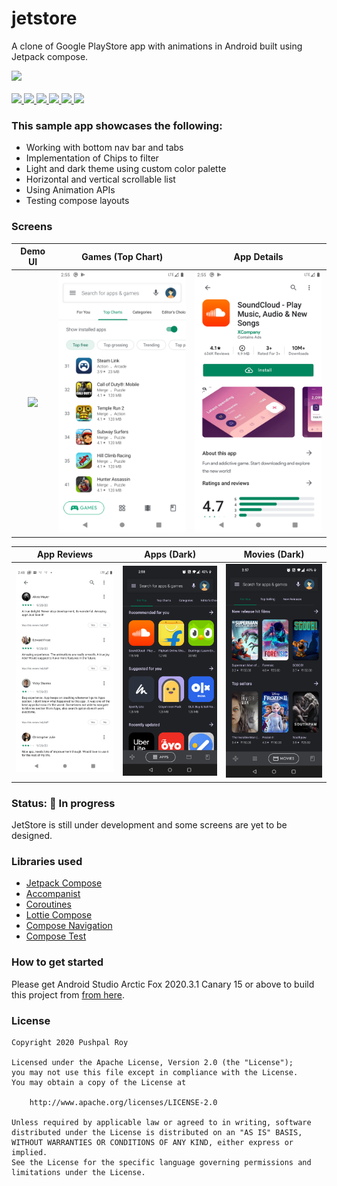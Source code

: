 # jetstore

A clone of Google PlayStore app with animations in Android built using Jetpack compose.

<div align="left">
    <a href = "https://developer.android.com/jetpack/androidx/versions/all-channel#december_16_2020">
        <img src = "https://img.shields.io/badge/Jetpack%20Compose-1.0.0%20beta05-brightgreen" />
    </a>
</div>
<br>
<div align="left">
    <a href = "https://github.com/pushpalroy/jetstore/network/">
        <img src = "https://img.shields.io/github/forks/pushpalroy/jetstore" />
    </a>
    <a href = "https://github.com/pushpalroy/jetstore/stargazers">
        <img src = "https://img.shields.io/github/stars/pushpalroy/jetstore" />
    </a>
    <a href = "https://github.com/pushpalroy/jetstore/issues">
        <img src = "https://img.shields.io/github/issues/pushpalroy/jetstore" />
    </a>  
    <a href = "https://github.com/Gurupreet/ComposeCookBook/blob/master/LICENSE">
        <img src = "https://img.shields.io/github/license/pushpalroy/jetstore" />
    </a>
    <a href="">
        <img src="https://img.shields.io/badge/PRs-welcome-brightgreen.svg"/>
    </a>
    <a href = "https://twitter.com/pushpalroy">
        <img src = "https://img.shields.io/twitter/url?label=follow&style=social&url=https%3A%2F%2Ftwitter.com%2Fpushpalroy" />
    </a>
</div>

### This sample app showcases the following:

* Working with bottom nav bar and tabs
* Implementation of Chips to filter
* Light and dark theme using custom color palette
* Horizontal and vertical scrollable list
* Using Animation APIs
* Testing compose layouts

### Screens
Demo UI             |  Games (Top Chart) | App Details
:-------------------------:|:-------------------------: | :-------------------------: 
<img src="screenshots/demo.gif" width=240 />  |  <img src="screenshots/screenshot_4.png" width=240 /> | <img src="screenshots/screenshot_5.png" width=240 />

App Reviews             |  Apps (Dark) | Movies (Dark)
:-------------------------:|:-------------------------: | :-------------------------: 
<img src="screenshots/screenshot_6.png" width=240 />  |  <img src="screenshots/screenshot_2.png" width=240 /> | <img src="screenshots/screenshot_3.png" width=240 />

### Status: 🚧 In progress
<p>JetStore is still under development and some screens are yet to be designed.</p>

### Libraries used

* [Jetpack Compose]
* [Accompanist]
* [Coroutines]
* [Lottie Compose]
* [Compose Navigation]
* [Compose Test]

[Jetpack Compose]: https://developer.android.com/jetpack/compose
[Accompanist]: https://github.com/chrisbanes/accompanist
[Coroutines]: https://developer.android.com/kotlin/coroutines
[Lottie Compose]: https://github.com/airbnb/lottie
[Compose Navigation]: https://developer.android.com/jetpack/compose/navigation
[Compose Test]: https://developer.android.com/jetpack/compose/testing

### How to get started
Please get Android Studio Arctic Fox 2020.3.1 Canary 15 or above to build this project
from [from here](https://developer.android.com/studio/preview/).

### License
```
Copyright 2020 Pushpal Roy

Licensed under the Apache License, Version 2.0 (the "License");
you may not use this file except in compliance with the License.
You may obtain a copy of the License at

    http://www.apache.org/licenses/LICENSE-2.0

Unless required by applicable law or agreed to in writing, software
distributed under the License is distributed on an "AS IS" BASIS,
WITHOUT WARRANTIES OR CONDITIONS OF ANY KIND, either express or implied.
See the License for the specific language governing permissions and
limitations under the License.
```
